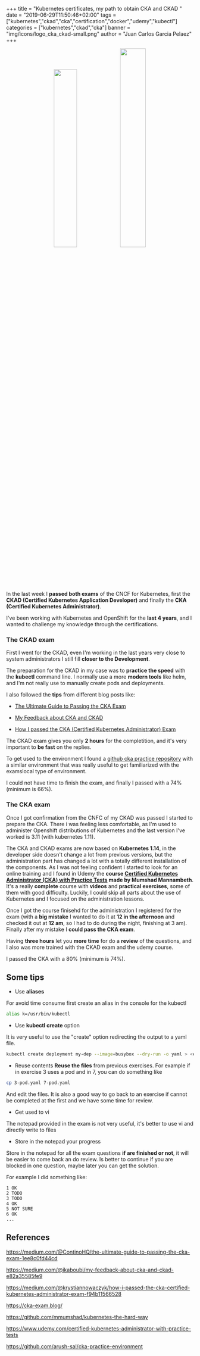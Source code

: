 +++
title = "Kubernetes certificates, my path to obtain CKA and CKAD "
date = "2019-06-29T11:50:46+02:00"
tags = ["kubernetes","ckad","cka","certification","docker","udemy","kubectl"]
categories = ["kubernetes","ckad","cka"]
banner = "img/icons/logo_cka_ckad-small.png"
author = "Juan Carlos Garcia Pelaez"
+++

<center>
<img class="special-img-class" width="35%" src="/img/posts/ckad-cka-certifications/ckad.png"><img class="special-img-class" width="37%" src="/img/posts/ckad-cka-certifications/cka.png">
</center>

In the last week I **passed both exams** of the CNCF for Kubernetes, first the **CKAD (Certified Kubernetes Application Developer)** and finally the **CKA (Certified Kubernetes Administrator)**.

I've been working with Kubernetes and OpenShift for the **last 4 years**, and I wanted to challenge my knowledge through the certifications.

### The CKAD exam

First I went for the CKAD, even I'm working in the last years very close to system administrators I still fill **closer to the Development**. 

The preparation for the CKAD in my case was to **practice the speed** with the **kubectl** command line. I normally use a more **modern tools** like helm, and I'm not really use to manually create pods and deployments. 

I also followed the **tips** from different blog posts like: 

- [The Ultimate Guide to Passing the CKA Exam](https://medium.com/@ContinoHQ/the-ultimate-guide-to-passing-the-cka-exam-1ee8c0fd44cd)

- [My Feedback about CKA and CKAD](https://medium.com/@ikaboubi/my-feedback-about-cka-and-ckad-e82a35585fe9)

- [How I passed the CKA (Certified Kubernetes Administrator) Exam](https://medium.com/@krystiannowaczyk/how-i-passed-the-cka-certified-kubernetes-administrator-exam-f94b11566528)


The CKAD exam gives you only **2 hours** for the completition, and it's very important to **be fast** on the replies.

To get used to the environment I found a [github cka practice repository](https://github.com/arush-sal/cka-practice-environment) with a similar environment that was really useful to get familiarized with the examslocal type of environment.

I could not have time to finish the exam, and finally I passed with a 74% (minimum is 66%).

### The CKA exam

Once I got confirmation from the CNFC of my CKAD was passed I started to prepare the CKA. There i was feeling less comfortable, as I'm used to administer Openshift distributions of Kubernetes and the last version I've worked is 3.11 (with kubernetes 1.11).

The CKA and CKAD exams are now based on **Kubernetes 1.14**, in the developer side doesn't change a lot from previous versions, but the administration part has changed a lot with a totally different installation of the components.
As I was not feeling confident I started to look for an online training and I found in Udemy the **course [Certified Kubernetes Administrator (CKA) with Practice Tests](https://www.udemy.com/certified-kubernetes-administrator-with-practice-tests) made by Mumshad Mannambeth**.
It's a really **complete** course with **videos** and **practical exercises**, some of them with good difficulty. Luckily, I could skip all parts about the use of Kubernetes and I focused on the administration lessons.

Once I got the course finisehd for the administration I registered for the exam (with a **big mistake** I wanted to do it at **12 in the afternoon** and checked it out at **12 am**, so I had to do during the night, finishing at 3 am).
Finally after my mistake I **could pass the CKA exam**. 

Having **three hours** let you **more time** for do a **review** of the questions, and I also was more trained with the CKAD exam and the udemy course.

I passed the CKA with a 80% (minimum is 74%).


## Some tips

* Use **aliases**

For avoid time consume first create an alias in the console for the kubectl

```bash
alias k=/usr/bin/kubectl
```

* Use **kubectl create** option

It is very useful to use the "create" option redirecting the output to a yaml file. 

```bash
kubectl create deployment my-dep --image=busybox --dry-run -o yaml > <exerciseNumber>.yaml
```

* Reuse contents
**Reuse the files** from previous exercises. For example if in exercise 3 uses a pod and in 7, you can do something like

```bash
cp 3-pod.yaml 7-pod.yaml
```
And edit the files. It is also a good way to go back to an exercise if cannot be completed at the first and we have some time for review.

* Get used to vi

The notepad provided in the exam is not very useful, it's better to use vi and directly write to files

* Store in the notepad your progress

Store in the notepad for all the exam questions **if are finished or not**, it will be easier to come back an do review. Is better to continue if you are blocked in one question, maybe later you can get the solution.

For example I did something like:

```
1 OK
2 TODO
3 TODO
4 OK
5 NOT SURE
6 OK
...
```


## References

https://medium.com/@ContinoHQ/the-ultimate-guide-to-passing-the-cka-exam-1ee8c0fd44cd

https://medium.com/@ikaboubi/my-feedback-about-cka-and-ckad-e82a35585fe9

https://medium.com/@krystiannowaczyk/how-i-passed-the-cka-certified-kubernetes-administrator-exam-f94b11566528

https://cka-exam.blog/

https://github.com/mmumshad/kubernetes-the-hard-way

https://www.udemy.com/certified-kubernetes-administrator-with-practice-tests

https://github.com/arush-sal/cka-practice-environment